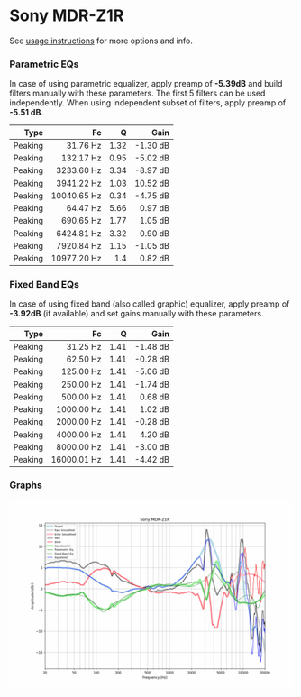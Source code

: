 # Sony MDR-Z1R
See [usage instructions](https://github.com/jaakkopasanen/AutoEq#usage) for more options and info.

### Parametric EQs
In case of using parametric equalizer, apply preamp of **-5.39dB** and build filters manually
with these parameters. The first 5 filters can be used independently.
When using independent subset of filters, apply preamp of **-5.51 dB**.

| Type    | Fc          |    Q | Gain     |
|--------:|------------:|-----:|---------:|
| Peaking | 31.76 Hz    | 1.32 | -1.30 dB |
| Peaking | 132.17 Hz   | 0.95 | -5.02 dB |
| Peaking | 3233.60 Hz  | 3.34 | -8.97 dB |
| Peaking | 3941.22 Hz  | 1.03 | 10.52 dB |
| Peaking | 10040.65 Hz | 0.34 | -4.75 dB |
| Peaking | 64.47 Hz    | 5.66 | 0.97 dB  |
| Peaking | 690.65 Hz   | 1.77 | 1.05 dB  |
| Peaking | 6424.81 Hz  | 3.32 | 0.90 dB  |
| Peaking | 7920.84 Hz  | 1.15 | -1.05 dB |
| Peaking | 10977.20 Hz | 1.4  | 0.82 dB  |

### Fixed Band EQs
In case of using fixed band (also called graphic) equalizer, apply preamp of **-3.92dB**
(if available) and set gains manually with these parameters.

| Type    | Fc          |    Q | Gain     |
|--------:|------------:|-----:|---------:|
| Peaking | 31.25 Hz    | 1.41 | -1.48 dB |
| Peaking | 62.50 Hz    | 1.41 | -0.28 dB |
| Peaking | 125.00 Hz   | 1.41 | -5.06 dB |
| Peaking | 250.00 Hz   | 1.41 | -1.74 dB |
| Peaking | 500.00 Hz   | 1.41 | 0.68 dB  |
| Peaking | 1000.00 Hz  | 1.41 | 1.02 dB  |
| Peaking | 2000.00 Hz  | 1.41 | -0.28 dB |
| Peaking | 4000.00 Hz  | 1.41 | 4.20 dB  |
| Peaking | 8000.00 Hz  | 1.41 | -3.00 dB |
| Peaking | 16000.01 Hz | 1.41 | -4.42 dB |

### Graphs
![](./Sony%20MDR-Z1R.png)